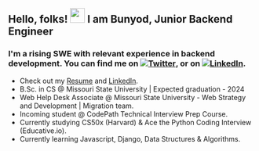 ## Hello, folks! <img src="https://raw.githubusercontent.com/MartinHeinz/MartinHeinz/master/wave.gif" width="30px"> I am Bunyod, Junior Backend Engineer

### I'm a rising SWE with relevant experience in backend development. You can find me on [![Twitter][1.2]][1], or on [![LinkedIn][2.2]][2].

[1.2]: http://i.imgur.com/wWzX9uB.png (twitter icon without padding)
[2.2]: https://raw.githubusercontent.com/MartinHeinz/MartinHeinz/master/linkedin-3-16.png (LinkedIn icon without padding)

<!-- Links to your social media accounts -->

[1]: https://twitter.com/babdusaid0v
[2]: https://www.linkedin.com/in/bunyodabdusaidov

* Check out my [Resume](https://gist.github.com/bunyodabdusaidov/92e929ae4dd471820b6b2479d9ff26d7) and [LinkedIn](https://www.linkedin.com/in/bunyodabdusaidov).
* B.Sc. in CS @ Missouri State University | Expected graduation - 2024 
* Web Help Desk Associate @ Missouri State University - Web Strategy and Development | Migration team.
* Incoming student @ CodePath Technical Interview Prep Course.
* Currently studying CS50x (Harvard) & Ace the Python Coding Interview (Educative.io).
* Currently learning Javascript, Django, Data Structures & Algorithms.









